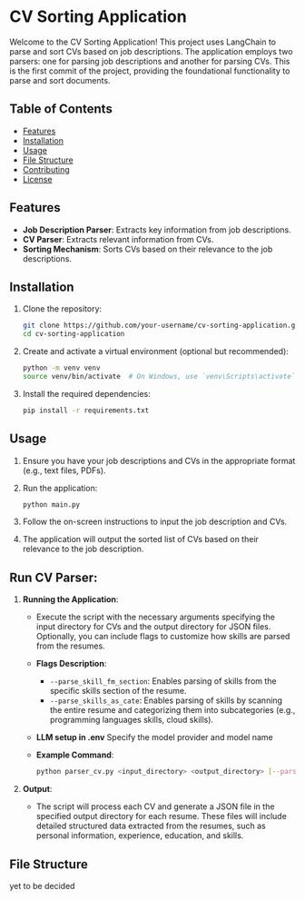 # CV Sorting Application

Welcome to the CV Sorting Application! This project uses LangChain to parse and sort CVs based on job descriptions. The application employs two parsers: one for parsing job descriptions and another for parsing CVs. This is the first commit of the project, providing the foundational functionality to parse and sort documents.

## Table of Contents

- [Features](#features)
- [Installation](#installation)
- [Usage](#usage)
- [File Structure](#file-structure)
- [Contributing](#contributing)
- [License](#license)

## Features

- **Job Description Parser**: Extracts key information from job descriptions.
- **CV Parser**: Extracts relevant information from CVs.
- **Sorting Mechanism**: Sorts CVs based on their relevance to the job descriptions.

## Installation

1. Clone the repository:
    ```bash
    git clone https://github.com/your-username/cv-sorting-application.git
    cd cv-sorting-application
    ```

2. Create and activate a virtual environment (optional but recommended):
    ```bash
    python -m venv venv
    source venv/bin/activate  # On Windows, use `venv\Scripts\activate`
    ```

3. Install the required dependencies:
    ```bash
    pip install -r requirements.txt
    ```

## Usage

1. Ensure you have your job descriptions and CVs in the appropriate format (e.g., text files, PDFs).

2. Run the application:
    ```bash
    python main.py
    ```

3. Follow the on-screen instructions to input the job description and CVs.

4. The application will output the sorted list of CVs based on their relevance to the job description.

## Run CV Parser:

1. **Running the Application**:
   - Execute the script with the necessary arguments specifying the input directory for CVs and the output directory for JSON files. Optionally, you can include flags to customize how skills are parsed from the resumes.

   - **Flags Description**:
     - `--parse_skill_fm_section`: Enables parsing of skills from the specific skills section of the resume.
     - `--parse_skills_as_cate`: Enables parsing of skills by scanning the entire resume and categorizing them into subcategories (e.g., programming languages skills, cloud skills).

    - **LLM setup in .env**
    Specify the model provider and model name

   - **Example Command**:
     ```bash
     python parser_cv.py <input_directory> <output_directory> [--parse_skill_fm_section] [--parse_skills_as_cate]
     ```

2. **Output**:
   - The script will process each CV and generate a JSON file in the specified output directory for each resume. These files will include detailed structured data extracted from the resumes, such as personal information, experience, education, and skills.


## File Structure
yet to be decided